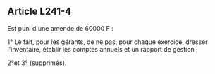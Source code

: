 Article L241-4
----
Est puni d'une amende de 60000 F :

1° Le fait, pour les gérants, de ne pas, pour chaque exercice, dresser
l'inventaire, établir les comptes annuels et un rapport de gestion ;

2°et 3° (supprimés).
